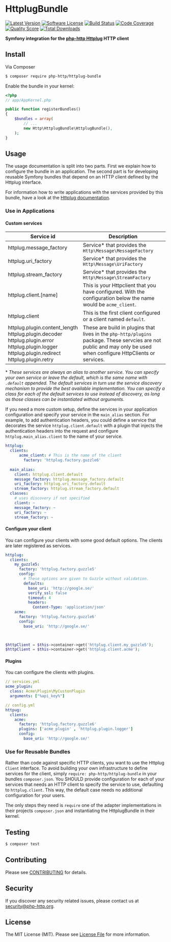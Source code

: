 # HttplugBundle

[![Latest Version](https://img.shields.io/github/release/php-http/HttplugBundle.svg?style=flat-square)](https://github.com/php-http/HttplugBundle/releases)
[![Software License](https://img.shields.io/badge/license-MIT-brightgreen.svg?style=flat-square)](LICENSE)
[![Build Status](https://img.shields.io/travis/php-http/HttplugBundle.svg?style=flat-square)](https://travis-ci.org/php-http/HttplugBundle)
[![Code Coverage](https://img.shields.io/scrutinizer/coverage/g/php-http/HttplugBundle.svg?style=flat-square)](https://scrutinizer-ci.com/g/php-http/HttplugBundle)
[![Quality Score](https://img.shields.io/scrutinizer/g/php-http/HttplugBundle.svg?style=flat-square)](https://scrutinizer-ci.com/g/php-http/HttplugBundle)
[![Total Downloads](https://img.shields.io/packagist/dt/php-http/HttplugBundle.svg?style=flat-square)](https://packagist.org/packages/php-http/HttplugBundle)

**Symfony integration for the [php-http Httplug](http://docs.httplug.io/) HTTP client**


## Install

Via Composer

``` bash
$ composer require php-http/httplug-bundle
```

Enable the bundle in your kernel:
 
``` php
<?php
// app/AppKernel.php

public function registerBundles()
{
    $bundles = array(
        // ...
        new Http\HttplugBundle\HttplugBundle(),
    );
}
```

## Usage

The usage documentation is split into two parts. First we explain how to configure the bundle in an application. The second part is for developing reusable Symfony bundles that depend on an HTTP client defined by the Httplug interface.

For information how to write applications with the services provided by this bundle, have a look at the [Httplug documentation](http://docs.httplug.io).

### Use in Applications

#### Custom services


| Service id | Description |
| ---------- | ----------- |
| httplug.message_factory | Service* that provides the `Http\Message\MessageFactory`
| httplug.uri_factory | Service* that provides the `Http\Message\UriFactory`
| httplug.stream_factory | Service* that provides the `Http\Message\StreamFactory`
| httplug.client.[name] | This is your Httpclient that you have configured. With the configuration below the name would be `acme_client`.
| httplug.client | This is the first client configured or a client named `default`.
| httplug.plugin.content_length <br> httplug.plugin.decoder<br> httplug.plugin.error<br> httplug.plugin.logger<br> httplug.plugin.redirect<br> httplug.plugin.retry | These are build in plugins that lives in the `php-http/plugins` package. These servcies are not public and may only be used when configure HttpClients or services. 

\* *These services are always an alias to another service. You can specify your own service or leave the default, which is the same name with `.default` appended. The default services in turn use the service discovery mechanism to provide the best available implementation. You can specify a class for each of the default services to use instead of discovery, as long as those classes can be instantiated without arguments.*

If you need a more custom setup, define the services in your application configuration and specify your service in the `main_alias` section. For example, to add authentication headers, you could define a service that decorates the service `httplug.client.default` with a plugin that injects the authentication headers into the request and configure `httplug.main_alias.client` to the name of your service.

```yaml
httplug:
  clients: 
      acme_client: # This is the name of the client
        factory: 'httplug.factory.guzzle6'
        
  main_alias:
    client: httplug.client.default
    message_factory: httplug.message_factory.default
    uri_factory: httplug.uri_factory.default
    stream_factory: httplug.stream_factory.default
  classes:
    # uses discovery if not specified
    client: ~
    message_factory: ~ 
    uri_factory: ~
    stream_factory: ~
```

#### Configure your client

You can configure your clients with some good default options. The clients are later registered as services. 

```yaml
httplug:
  clients: 
    my_guzzle5: 
      factory: 'httplug.factory.guzzle5'
      config:
        # These options are given to Guzzle without validation. 
        defaults:
          base_uri: 'http://google.se/'
          verify_ssl: false
          timeout: 4
          headers:
            Content-Type: 'application/json'
    acme: 
      factory: 'httplug.factory.guzzle6'
      config:
        base_uri: 'http://google.se/'
       
```

```php

$httpClient = $this->container->get('httplug.client.my_guzzle5');
$httpClient = $this->container->get('httplug.client.acme');
```

#### Plugins

You can configure the clients with plugins. 

```yaml
// services.yml
acme_plugin:
  class: Acme\Plugin\MyCustonPlugin 
  arguments: ["%api_key%"]
```
```yaml
// config.yml
httpug:
  clients: 
    acme: 
      factory: 'httplug.factory.guzzle6'
      plugins: ['acme_plugin' , 'httplug.plugin.logger']
      config:
        base_uri: 'http://google.se/'
```


### Use for Reusable Bundles

Rather than code against specific HTTP clients, you want to use the Httplug `Client` interface. To avoid building your own infrastructure to define services for the client, simply `require: php-http/httplug-bundle` in your bundles `composer.json`. You SHOULD provide configuration for each of your services that needs an HTTP client to specify the service to use, defaulting to `httplug.client`. This way, the default case needs no additional configuration for your users.

The only steps they need is `require` one of the adapter implementations in their projects `composer.json` and instantiating the HttplugBundle in their kernel.

## Testing

``` bash
$ composer test
```


## Contributing

Please see [CONTRIBUTING](CONTRIBUTING.md) for details.


## Security

If you discover any security related issues, please contact us at [security@php-http.org](mailto:security@php-http.org).


## License

The MIT License (MIT). Please see [License File](LICENSE) for more information.
